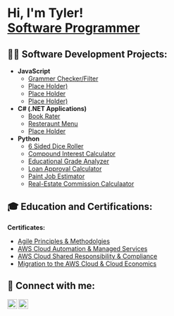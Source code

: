 <h1>Hi, I'm Tyler! <br/><a href="https://github.com/ParseTK">Software Programmer</a></h1>

<h2>👨‍💻 Software Development Projects:</h2>

- <b>JavaScript</b>
  - [Grammer Checker/Filter](https://github.com/ParseTK/JS_practice/blob/main/JS_grammarChecker.js)
  - [Place Holder)]()
  - [Place Holder]()
  - [Place Holder)]()
- <b>C# (.NET Applications)</b>
  - [Book Rater](https://github.com/ParseTK/C_Sharp_Projects/tree/main/Object_Methods_SET_GET_Practice)
  - [Resteraunt Menu](https://github.com/ParseTK/C_Sharp_Projects/tree/main/Inheritance_Practice)
  - [Place Holder]()
- <b>Python</b>
  - [6 Sided Dice Roller](https://github.com/ParseTK/pythonProjects/blob/main/Dice_Roller.py)
  - [Compound Interest Calculator](https://github.com/ParseTK/pythonProjects/blob/main/Compound_Loop.py)
  - [Educational Grade Analyzer](https://github.com/ParseTK/pythonProjects/blob/main/Grade_Analyzer.py)
  - [Loan Approval Calculator](https://github.com/ParseTK/pythonProjects/blob/main/Loan_Approval.py)
  - [Paint Job Estimator](https://github.com/ParseTK/pythonProjects/blob/main/Paint%20Job.py)
  - [Real-Estate Commission Calculaator](https://github.com/ParseTK/pythonProjects/blob/main/RE-Analyzer.py)
   
<h2> 🎓 Education and Certifications:</h2>

<b>Certificates:</b>

- [Agile Principles & Methodolgies](https://github.com/user-attachments/assets/49e73d34-6d5b-4d1a-a196-8a55dc3864aa)
- [AWS Cloud Automation & Managed Services](https://github.com/user-attachments/assets/6695014e-79c6-47a3-9798-9b955faf55a6)
- [AWS Cloud Shared Responsibility & Compliance](https://github.com/user-attachments/assets/8fc42878-32d6-45d2-8d3e-5994baea5170)
- [Migration to the AWS Cloud & Cloud Economics](https://github.com/user-attachments/assets/12432ee7-33ff-4784-89a9-42b3a1b79528)

 

<h2> 🤳 Connect with me:</h2>


[<img align="left" alt="Tyler| LinkedIn" width="22px" src="https://cdn.jsdelivr.net/npm/simple-icons@3.13.0/icons/lineageos.svg" />][linkedin]

[<img align="left" alt="Tyler| Website" width="22px" src="https://cdn.jsdelivr.net/npm/simple-icons@3.13.0/icons/opera.svg" />][Website]


[Website]: https://parsetk.github.io/portfolio/
[linkedin]: www.linkedin.com/in/parsetk

